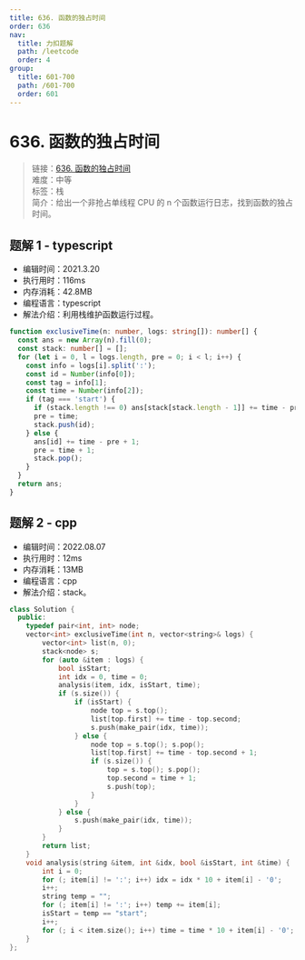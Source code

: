 ```yaml
---
title: 636. 函数的独占时间
order: 636
nav:
  title: 力扣题解
  path: /leetcode
  order: 4
group:
  title: 601-700
  path: /601-700
  order: 601
---
```


# 636. 函数的独占时间

> 链接：[636. 函数的独占时间](https://leetcode-cn.com/problems/exclusive-time-of-functions/)  
> 难度：中等  
> 标签：栈  
> 简介：给出一个非抢占单线程 CPU 的 n 个函数运行日志，找到函数的独占时间。

## 题解 1 - typescript

- 编辑时间：2021.3.20
- 执行用时：116ms
- 内存消耗：42.8MB
- 编程语言：typescript
- 解法介绍：利用栈维护函数运行过程。

```typescript
function exclusiveTime(n: number, logs: string[]): number[] {
  const ans = new Array(n).fill(0);
  const stack: number[] = [];
  for (let i = 0, l = logs.length, pre = 0; i < l; i++) {
    const info = logs[i].split(':');
    const id = Number(info[0]);
    const tag = info[1];
    const time = Number(info[2]);
    if (tag === 'start') {
      if (stack.length !== 0) ans[stack[stack.length - 1]] += time - pre;
      pre = time;
      stack.push(id);
    } else {
      ans[id] += time - pre + 1;
      pre = time + 1;
      stack.pop();
    }
  }
  return ans;
}
```
## 题解 2 - cpp
- 编辑时间：2022.08.07
- 执行用时：12ms
- 内存消耗：13MB
- 编程语言：cpp
- 解法介绍：stack。
```cpp
class Solution {
  public:
    typedef pair<int, int> node;
    vector<int> exclusiveTime(int n, vector<string>& logs) {
        vector<int> list(n, 0);
        stack<node> s;
        for (auto &item : logs) {
            bool isStart;
            int idx = 0, time = 0;
            analysis(item, idx, isStart, time);
            if (s.size()) {
                if (isStart) {
                    node top = s.top();
                    list[top.first] += time - top.second;
                    s.push(make_pair(idx, time));
                } else {
                    node top = s.top(); s.pop();
                    list[top.first] += time - top.second + 1;
                    if (s.size()) {
                        top = s.top(); s.pop();
                        top.second = time + 1;
                        s.push(top);
                    }
                }
            } else {
                s.push(make_pair(idx, time));
            }
        }
        return list;
    }
    void analysis(string &item, int &idx, bool &isStart, int &time) {
        int i = 0;
        for (; item[i] != ':'; i++) idx = idx * 10 + item[i] - '0';
        i++;
        string temp = "";
        for (; item[i] != ':'; i++) temp += item[i];
        isStart = temp == "start";
        i++;
        for (; i < item.size(); i++) time = time * 10 + item[i] - '0';
    }
};
```
